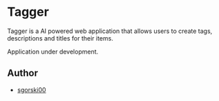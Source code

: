 # Tagger
Tagger is a AI powered web application that allows users to create tags, descriptions and titles for their items.

Application under development.

## Author
- [sgorski00](https://github.com/sgorski00)